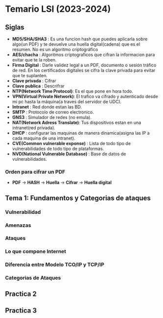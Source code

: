 # Temario LSI (2023-2024)

## Siglas

- **MD5/SHA/SHA3** : Es una funcion hash que puedes aplicarla sobre algo(un PDF) y te devuelve una huella digital(cadena) que es el resumen.
                     No es un algoritmo criptográfico
- **AES/chacha** : Algoritmos criptograficos que cifran la informacion para evitar que te la roben.
- **Firma Digital** : Darle validez legal a un PDF, documento o sesión tráfico de red. En los certificados digitales se cifra la clave privada 
                      para evitar que te suplanten.
- **Clave privada** : Cifrar
- **Clave publica** : Descrifrar 
- **NTP(Network Time Protocol)**: Es el que pone en hora todo.
- **VPN(Virtual Private Network)**: El trafico va cifrado y autenticado desde mi pc hasta la máquina(a traves del servidor de UDC).
- **Intranet** : Red donde estan las BD.
- **SMTP** : Protocolo de correo electronico.
- **GNS3** : Simulador de redes (no emula). 
- **NAT(Network Adress Translate)**: Tus dispositivos estan en una intranet(red privada).
- **DHCP** : configurar las maquinas de manera dinamica(asigna las IP a cada maquina de una intranet).
- **CVE(Common vulnerable exponse)** : Lista de todo tipo de vulnerabilidades de todo tipo de plataformas.
- **NVD(National Vulnerable Database)** : Base de datos de vulnerabilidades.

### Orden para cifrar un PDF

- **PDF** -> **HASH** -> **Huella** -> **Cifrar** -> **Huella digital**


## Tema 1: Fundamentos y Categorias de ataques

### Vulnerabilidad

### Amenazas

### Ataques

### Lo que compone Internet

### Diferencia entre Modelo TCO/IP y TCP/IP

### Categorias de Ataques 



## Practica 2



## Practica 3 

